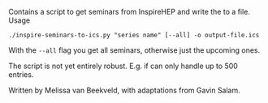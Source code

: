 Contains a script to get seminars from InspireHEP and write the to a file. 
Usage

```
./inspire-seminars-to-ics.py "series name" [--all] -o output-file.ics
```

With the `--all` flag you get all seminars, otherwise just the upcoming ones. 

The script is not yet entirely robust. E.g. if can only handle up to 500 entries.

Written by Melissa van Beekveld, with adaptations from Gavin Salam.